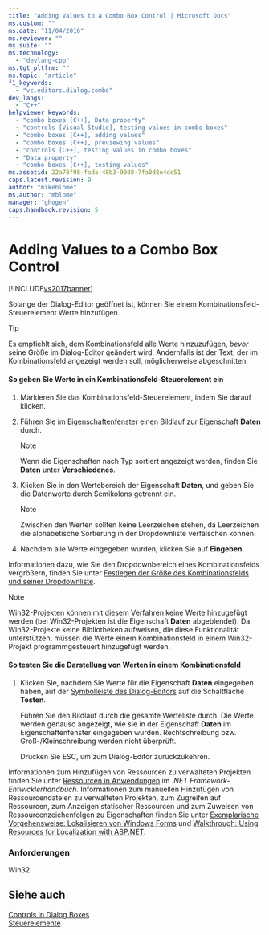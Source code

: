 ```yaml
---
title: "Adding Values to a Combo Box Control | Microsoft Docs"
ms.custom: ""
ms.date: "11/04/2016"
ms.reviewer: ""
ms.suite: ""
ms.technology: 
  - "devlang-cpp"
ms.tgt_pltfrm: ""
ms.topic: "article"
f1_keywords: 
  - "vc.editors.dialog.combo"
dev_langs: 
  - "C++"
helpviewer_keywords: 
  - "combo boxes [C++], Data property"
  - "controls [Visual Studio], testing values in combo boxes"
  - "combo boxes [C++], adding values"
  - "combo boxes [C++], previewing values"
  - "controls [C++], testing values in combo boxes"
  - "Data property"
  - "combo boxes [C++], testing values"
ms.assetid: 22a78f98-fada-48b3-90d8-7fa0d8e4de51
caps.latest.revision: 9
author: "mikeblome"
ms.author: "mblome"
manager: "ghogen"
caps.handback.revision: 5
---
```

# Adding Values to a Combo Box Control
[!INCLUDE[vs2017banner](../assembler/inline/includes/vs2017banner.md)]

Solange der Dialog\-Editor geöffnet ist, können Sie einem Kombinationsfeld\-Steuerelement Werte hinzufügen.  
  
> [!TIP]
>  Es empfiehlt sich, dem Kombinationsfeld alle Werte hinzuzufügen, *bevor* seine Größe im Dialog\-Editor geändert wird. Andernfalls ist der Text, der im Kombinationsfeld angezeigt werden soll, möglicherweise abgeschnitten.  
  
#### So geben Sie Werte in ein Kombinationsfeld\-Steuerelement ein  
  
1.  Markieren Sie das Kombinationsfeld\-Steuerelement, indem Sie darauf klicken.  
  
2.  Führen Sie im [Eigenschaftenfenster](../Topic/Properties%20Window.md) einen Bildlauf zur Eigenschaft **Daten** durch.  
  
    > [!NOTE]
    >  Wenn die Eigenschaften nach Typ sortiert angezeigt werden, finden Sie **Daten** unter **Verschiedenes**.  
  
3.  Klicken Sie in den Wertebereich der Eigenschaft **Daten**, und geben Sie die Datenwerte durch Semikolons getrennt ein.  
  
    > [!NOTE]
    >  Zwischen den Werten sollten keine Leerzeichen stehen, da Leerzeichen die alphabetische Sortierung in der Dropdownliste verfälschen können.  
  
4.  Nachdem alle Werte eingegeben wurden, klicken Sie auf **Eingeben**.  
  
 Informationen dazu, wie Sie den Dropdownbereich eines Kombinationsfelds vergrößern, finden Sie unter [Festlegen der Größe des Kombinationsfelds und seiner Dropdownliste](../mfc/setting-the-size-of-the-combo-box-and-its-drop-down-list.md).  
  
> [!NOTE]
>  Win32\-Projekten können mit diesem Verfahren keine Werte hinzugefügt werden \(bei Win32\-Projekten ist die Eigenschaft **Daten** abgeblendet\).  Da Win32\-Projekte keine Bibliotheken aufweisen, die diese Funktionalität unterstützen, müssen die Werte einem Kombinationsfeld in einem Win32\-Projekt programmgesteuert hinzugefügt werden.  
  
#### So testen Sie die Darstellung von Werten in einem Kombinationsfeld  
  
1.  Klicken Sie, nachdem Sie Werte für die Eigenschaft **Daten** eingegeben haben, auf der [Symbolleiste des Dialog\-Editors](../mfc/showing-or-hiding-the-dialog-editor-toolbar.md) auf die Schaltfläche **Testen**.  
  
     Führen Sie den Bildlauf durch die gesamte Werteliste durch.  Die Werte werden genauso angezeigt, wie sie in der Eigenschaft **Daten** im Eigenschaftenfenster eingegeben wurden.  Rechtschreibung bzw. Groß\-\/Kleinschreibung werden nicht überprüft.  
  
     Drücken Sie ESC, um zum Dialog\-Editor zurückzukehren.  
  
 Informationen zum Hinzufügen von Ressourcen zu verwalteten Projekten finden Sie unter [Ressourcen in Anwendungen](../Topic/Resources%20in%20Desktop%20Apps.md) im *.NET Framework\-Entwicklerhandbuch.* Informationen zum manuellen Hinzufügen von Ressourcendateien zu verwalteten Projekten, zum Zugreifen auf Ressourcen, zum Anzeigen statischer Ressourcen und zum Zuweisen von Ressourcenzeichenfolgen zu Eigenschaften finden Sie unter [Exemplarische Vorgehensweise: Lokalisieren von Windows Forms](assetId:///9a96220d-a19b-4de0-9f48-01e5d82679e5) und [Walkthrough: Using Resources for Localization with ASP.NET](../Topic/Walkthrough:%20Using%20Resources%20for%20Localization%20with%20ASP.NET.md).  
  
### Anforderungen  
 Win32  
  
## Siehe auch  
 [Controls in Dialog Boxes](../mfc/controls-in-dialog-boxes.md)   
 [Steuerelemente](../mfc/controls-mfc.md)